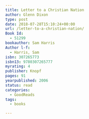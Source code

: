 ```yaml
---
title: Letter to a Christian Nation
author: Glenn Dixon
type: post
date: 2018-07-28T15:10:24+00:00
url: /letter-to-a-christian-nation/
Book Id:
  - 51299
bookauthor: Sam Harris
Author l-f:
  - Harris, Sam
isbn: 307265773
isbn13: 9780307265777
myrating: 4
publisher: Knopf
pages: 91
yearpublished: 2006
status: read
categories:
  - GoodReads
tags:
  - books

---
```

